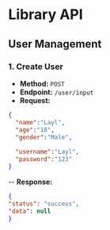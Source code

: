 # Library API

## User Management

### 1. Create User
- **Method:** `POST`  
- **Endpoint:** `/user/input`  
- **Request:**
```json
{
  "name":"Layl",
  "age":"18",
  "gender":"Male",
  
  "username":"Layl",
  "password":"123"
}
```
-- **Response:** 
  ```json
{
  "status": "success",
  "data": null
}
  ```
